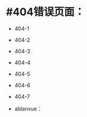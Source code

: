 #  #404错误页面：



- 404-1




- 404-2




- 404-3




- 404-4




- 404-5




- 404-6




- 404-7




- ablanxue：
